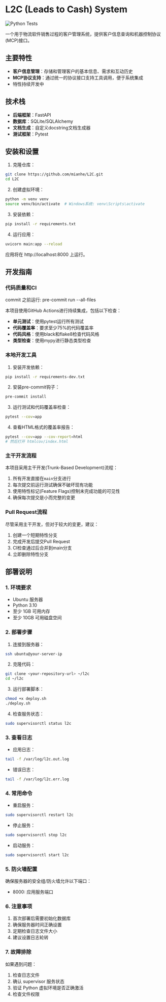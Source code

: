 # L2C (Leads to Cash) System
![Python Tests](https://github.com/mianhe/L2C/actions/workflows/python-test.yml/badge.svg)

一个用于物流软件销售过程的客户管理系统，提供客户信息查询和机器控制协议(MCP)接口。

## 主要特性

- **客户信息管理**：存储和管理客户的基本信息、需求和互动历史
- **MCP协议支持**：通过统一的协议接口支持工具调用，便于系统集成
- 特性持续开发中

## 技术栈
- **后端框架**：FastAPI
- **数据库**：SQLite/SQLAlchemy
- **文档生成**：自定义docstring文档生成器
- **测试框架**：Pytest

## 安装和设置

1. 克隆仓库：
```bash
git clone https://github.com/mianhe/L2C.git
cd L2C
```
2. 创建虚拟环境：
```bash
python -m venv venv
source venv/bin/activate  # Windows系统: venv\Scripts\activate
```
3. 安装依赖：
```bash
pip install -r requirements.txt
```

4. 运行应用：
```bash
uvicorn main:app --reload
```

应用将在 http://localhost:8000 上运行。

## 开发指南

### 代码质量和CI

commit 之前运行:  pre-commit run --all-files

本项目使用GitHub Actions进行持续集成，包括以下检查：

- **单元测试**：使用pytest运行所有测试
- **代码覆盖率**：要求至少75%的代码覆盖率
- **代码风格**：使用black和flake8检查代码风格
- **类型检查**：使用mypy进行静态类型检查

### 本地开发工具

1. 安装开发依赖：
```bash
pip install -r requirements-dev.txt
```

2. 安装pre-commit钩子：
```bash
pre-commit install
```

3. 运行测试和代码覆盖率检查：
```bash
pytest --cov=app
```

4. 查看HTML格式的覆盖率报告：
```bash
pytest --cov=app --cov-report=html
# 然后打开 htmlcov/index.html
```

### 主干开发流程

本项目采用主干开发(Trunk-Based Development)流程：

1. 所有开发直接在`main`分支进行
2. 每次提交前运行测试确保不破坏现有功能
3. 使用特性标记(Feature Flags)控制未完成功能的可见性
4. 确保每次提交是小而完整的变更

### Pull Request流程

尽管采用主干开发，但对于较大的变更，建议：

1. 创建一个短期特性分支
2. 完成开发后提交Pull Request
3. CI检查通过后合并到main分支
4. 立即删除特性分支

## 部署说明

### 1. 环境要求
- Ubuntu 服务器
- Python 3.10
- 至少 1GB 可用内存
- 至少 10GB 可用磁盘空间

### 2. 部署步骤

1. 连接到服务器：
```bash
ssh ubuntu@your-server-ip
```

2. 克隆代码：
```bash
git clone <your-repository-url> ~/l2c
cd ~/l2c
```

3. 运行部署脚本：
```bash
chmod +x deploy.sh
./deploy.sh
```

4. 检查服务状态：
```bash
sudo supervisorctl status l2c
```

### 3. 查看日志

- 应用日志：
```bash
tail -f /var/log/l2c.out.log
```

- 错误日志：
```bash
tail -f /var/log/l2c.err.log
```

### 4. 常用命令

- 重启服务：
```bash
sudo supervisorctl restart l2c
```

- 停止服务：
```bash
sudo supervisorctl stop l2c
```

- 启动服务：
```bash
sudo supervisorctl start l2c
```

### 5. 防火墙配置

确保服务器的安全组/防火墙允许以下端口：
- 8000: 应用服务端口

### 6. 注意事项

1. 首次部署后需要初始化数据库
2. 确保服务器时间正确设置
3. 定期检查日志文件大小
4. 建议设置日志轮转

### 7. 故障排除

如果遇到问题：
1. 检查日志文件
2. 确认 supervisor 服务状态
3. 验证 Python 虚拟环境是否正确激活
4. 检查文件权限
